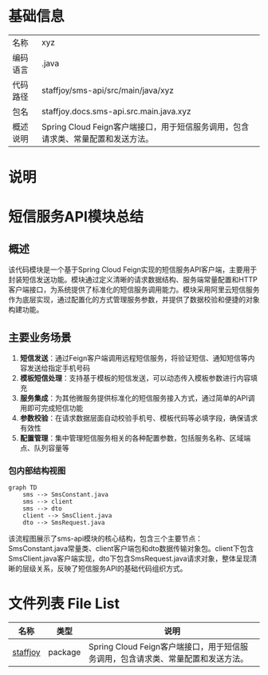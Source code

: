 # 基础信息

|      |      |
|------|------|
| 名称 | xyz |
| 编码语言 | .java |
| 代码路径 | staffjoy/sms-api/src/main/java/xyz |
| 包名 | staffjoy.docs.sms-api.src.main.java.xyz |
| 概述说明 | Spring Cloud Feign客户端接口，用于短信服务调用，包含请求类、常量配置和发送方法。 |

# 说明

# 短信服务API模块总结

## 概述
该代码模块是一个基于Spring Cloud Feign实现的短信服务API客户端，主要用于封装短信发送功能。模块通过定义清晰的请求数据结构、服务端常量配置和HTTP客户端接口，为系统提供了标准化的短信服务调用能力。模块采用阿里云短信服务作为底层实现，通过配置化的方式管理服务参数，并提供了数据校验和便捷的对象构建功能。

## 主要业务场景
1. **短信发送**：通过Feign客户端调用远程短信服务，将验证短信、通知短信等内容发送给指定手机号码
2. **模板短信处理**：支持基于模板的短信发送，可以动态传入模板参数进行内容填充
3. **服务集成**：为其他微服务提供标准化的短信服务接入方式，通过简单的API调用即可完成短信功能
4. **参数校验**：在请求数据层面自动校验手机号、模板代码等必填字段，确保请求有效性
5. **配置管理**：集中管理短信服务相关的各种配置参数，包括服务名称、区域端点、队列容量等


### 包内部结构视图

```mermaid
graph TD
    sms --> SmsConstant.java
    sms --> client
    sms --> dto
    client --> SmsClient.java
    dto --> SmsRequest.java
```

该流程图展示了sms-api模块的核心结构，包含三个主要节点：SmsConstant.java常量类、client客户端包和dto数据传输对象包。client下包含SmsClient.java客户端实现，dto下包含SmsRequest.java请求对象，整体呈现清晰的层级关系，反映了短信服务API的基础代码组织方式。

# 文件列表 File List

| 名称   | 类型  | 说明 |
|-------|------|-------------|
| [staffjoy](staffjoy/_module.md) | package | Spring Cloud Feign客户端接口，用于短信服务调用，包含请求类、常量配置和发送方法。 |


